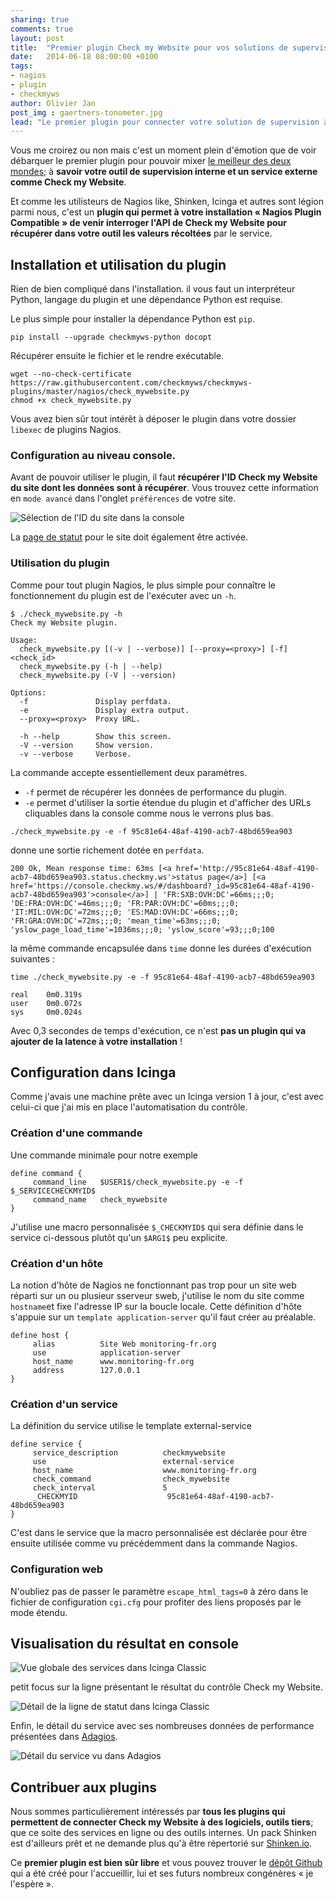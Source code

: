```yaml
---
sharing: true
comments: true
layout: post
title:  "Premier plugin Check my Website pour vos solutions de supervision"
date:   2014-06-18 08:00:00 +0100
tags:
- nagios
- plugin
- checkmyws
author: Olivier Jan
post_img : gaertners-tonometer.jpg
lead: "Le premier plugin pour connecter votre solution de supervision à Check my Website vient de sortir."
---
```


Vous me croirez ou non mais c'est un moment plein d'émotion que de voir débarquer le premier plugin pour pouvoir mixer [le meilleur des deux mondes](/2014/05/monitoring-interne-externe-actif-passif/); à **savoir votre outil de supervision interne et un service externe comme Check my Website**.

Et comme les utilisteurs de Nagios like, Shinken, Icinga et autres sont légion parmi nous, c'est un **plugin qui permet à votre installation « Nagios Plugin Compatible » de venir interroger l'API de Check my Website pour récupérer dans votre outil les valeurs récoltées** par le service.

## Installation et utilisation du plugin

Rien de bien compliqué dans l'installation. il vous faut un interpréteur Python, langage du plugin et une dépendance Python est requise.

Le plus simple pour installer la dépendance Python est `pip`.

~~~
pip install --upgrade checkmyws-python docopt
~~~

Récupérer ensuite le fichier et le rendre exécutable.

~~~
wget --no-check-certificate https://raw.githubusercontent.com/checkmyws/checkmyws-plugins/master/nagios/check_mywebsite.py
chmod +x check_mywebsite.py
~~~

Vous avez bien sûr tout intérêt à déposer le plugin dans votre dossier `libexec` de plugins Nagios. 

### Configuration au niveau console.

Avant de pouvoir utiliser le plugin, il faut **récupérer l'ID Check my Website du site dont les données sont à récupérer**. Vous trouvez cette information en `mode avancé` dans l'onglet `préférences` de votre site.

![Sélection de l'ID du site dans la console](../img/posts/checkmyws-nagios-icinga-shinken-plugin/console-check-id.png)

La [page de statut](/2014/05/checkmyws-status-page/) pour le site doit également être activée.

### Utilisation du plugin

Comme pour tout plugin Nagios, le plus simple pour connaître le fonctionnement du plugin est de l'exécuter avec un `-h`.

~~~
$ ./check_mywebsite.py -h
Check my Website plugin.

Usage:
  check_mywebsite.py [(-v | --verbose)] [--proxy=<proxy>] [-f] <check_id>
  check_mywebsite.py (-h | --help)
  check_mywebsite.py (-V | --version)

Options:
  -f               Display perfdata.
  -e               Display extra output.
  --proxy=<proxy>  Proxy URL.

  -h --help        Show this screen.
  -V --version     Show version.
  -v --verbose     Verbose.
~~~

La commande accepte essentiellement deux paramètres.

- `-f` permet de récupérer les données de performance du plugin.
- `-e` permet d'utiliser la sortie étendue du plugin et d'afficher des URLs cliquables dans la console comme nous le verrons plus bas. 

~~~
./check_mywebsite.py -e -f 95c81e64-48af-4190-acb7-48bd659ea903
~~~

donne une sortie richement dotée en `perfdata`.

~~~
200 Ok, Mean response time: 63ms [<a href='http://95c81e64-48af-4190-acb7-48bd659ea903.status.checkmy.ws'>status page</a>] [<a href='https://console.checkmy.ws/#/dashboard?_id=95c81e64-48af-4190-acb7-48bd659ea903'>console</a>] | 'FR:SXB:OVH:DC'=66ms;;;0; 'DE:FRA:OVH:DC'=46ms;;;0; 'FR:PAR:OVH:DC'=60ms;;;0; 'IT:MIL:OVH:DC'=72ms;;;0; 'ES:MAD:OVH:DC'=66ms;;;0; 'FR:GRA:OVH:DC'=72ms;;;0; 'mean_time'=63ms;;;0; 'yslow_page_load_time'=1036ms;;;0; 'yslow_score'=93;;;0;100
~~~

la même commande encapsulée dans `time` donne les durées d'exécution suivantes :

~~~
time ./check_mywebsite.py -e -f 95c81e64-48af-4190-acb7-48bd659ea903

real	0m0.319s
user	0m0.072s
sys		0m0.024s
~~~

Avec 0,3 secondes de temps d'exécution, ce n'est **pas un plugin qui va ajouter de la latence à votre installation** !

## Configuration dans Icinga

Comme j'avais une machine prête avec un Icinga version 1 à jour, c'est avec celui-ci que j'ai mis en place l'automatisation du contrôle.

### Création d'une commande

Une commande minimale pour notre exemple

~~~
define command {
	 command_line	$USER1$/check_mywebsite.py -e -f $_SERVICECHECKMYID$
	 command_name   check_mywebsite
}
~~~

J'utilise une macro personnalisée `$_CHECKMYID$` qui sera définie dans le service ci-dessous plutôt qu'un `$ARG1$` peu explicite.

### Création d'un hôte

La notion d'hôte de Nagios ne fonctionnant pas trop pour un site web réparti sur un ou plusieur sserveur sweb, j'utilise le nom du site comme `hostname`et fixe l'adresse IP sur la boucle locale. Cette définition d'hôte s'appuie sur un `template application-server` qu'il faut créer au préalable.

~~~
define host {
	 alias			Site Web monitoring-fr.org
	 use            application-server
	 host_name      www.monitoring-fr.org
	 address        127.0.0.1
}
~~~

### Création d'un service

La définition du service utilise le template external-service

~~~
define service {
	 service_description          checkmywebsite
	 use                          external-service
	 host_name                    www.monitoring-fr.org
	 check_command                check_mywebsite
	 check_interval               5
	 _CHECKMYID					   95c81e64-48af-4190-acb7-48bd659ea903
}
~~~

C'est dans le service que la macro personnalisée est déclarée pour être ensuite utilisée comme vu précédemment dans la commande Nagios.

### Configuration web

N'oubliez pas de passer le paramètre `escape_html_tags=0` à zéro dans le fichier de configuration `cgi.cfg` pour profiter des liens proposés par le mode étendu.

## Visualisation du résultat en console

![Vue globale des services dans Icinga Classic](../img/posts/checkmyws-nagios-icinga-shinken-plugin/adagios-icinga-services-view.png)

petit focus sur la ligne présentant le résultat du contrôle Check my Website.

![Détail de la ligne de statut dans Icinga Classic](../img/posts/checkmyws-nagios-icinga-shinken-plugin/icinga-services-checkmywebsite.png)

Enfin, le détail du service avec ses nombreuses données de performance présentées dans [Adagios](http://adagios.org/).

![Détail du service vu dans Adagios](../img/posts/checkmyws-nagios-icinga-shinken-plugin/adagios-service-detail-perfdata.png)

## Contribuer aux plugins

Nous sommes particulièrement intéressés par **tous les plugins qui permettent de connecter Check my Website à des logiciels, outils tiers**; que ce soite des services en ligne ou des outils internes. Un pack Shinken est d'ailleurs prêt et ne demande plus qu'à être répertorié sur [Shinken.io](http://shinken.io/).

Ce **premier plugin est bien sûr libre** et vous pouvez trouver le [dépôt Github](https://github.com/checkmyws/checkmyws-plugins) qui a été créé pour l'accueillir, lui et ses futurs nombreux congénères « je l'espère ».
